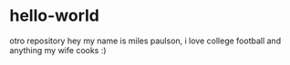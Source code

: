 # hello-world
otro repository
hey my name is miles paulson, i love college football and anything my wife cooks :)
